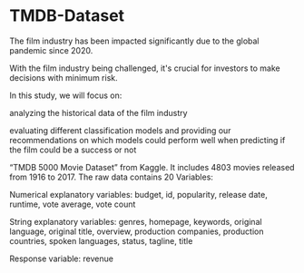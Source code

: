 # TMDB-Dataset

The film industry has been impacted significantly due to the global pandemic since 2020.

With the film industry being challenged, it's crucial for investors to make decisions with minimum risk.

In this study, we will focus on:

analyzing the historical data of the film industry 

evaluating different classification models and providing our recommendations on which models could perform well when predicting if the film could be a success or not

“TMDB 5000 Movie Dataset” from Kaggle.
It includes 4803 movies released from 1916 to 2017.
The raw data contains 20 Variables: 

Numerical explanatory variables: budget, id, popularity, release date, runtime, vote average, vote count

String explanatory variables: genres, homepage, keywords, original language, original title, overview, production companies, production countries, spoken languages, status, tagline, title

Response variable: revenue
